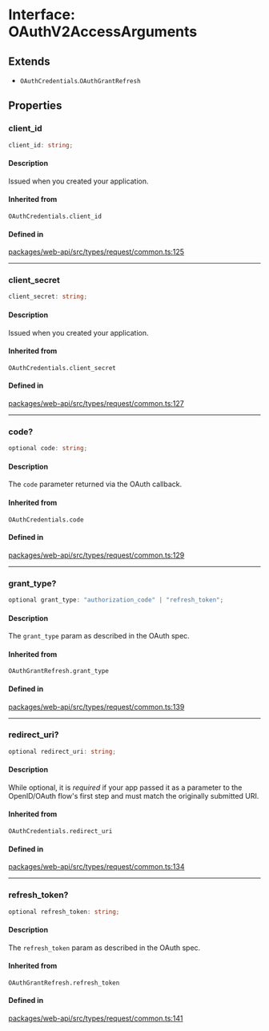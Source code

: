 # Interface: OAuthV2AccessArguments

## Extends

- `OAuthCredentials`.`OAuthGrantRefresh`

## Properties

### client\_id

```ts
client_id: string;
```

#### Description

Issued when you created your application.

#### Inherited from

`OAuthCredentials.client_id`

#### Defined in

[packages/web-api/src/types/request/common.ts:125](https://github.com/slackapi/node-slack-sdk/blob/main/packages/web-api/src/types/request/common.ts#L125)

***

### client\_secret

```ts
client_secret: string;
```

#### Description

Issued when you created your application.

#### Inherited from

`OAuthCredentials.client_secret`

#### Defined in

[packages/web-api/src/types/request/common.ts:127](https://github.com/slackapi/node-slack-sdk/blob/main/packages/web-api/src/types/request/common.ts#L127)

***

### code?

```ts
optional code: string;
```

#### Description

The `code` parameter returned via the OAuth callback.

#### Inherited from

`OAuthCredentials.code`

#### Defined in

[packages/web-api/src/types/request/common.ts:129](https://github.com/slackapi/node-slack-sdk/blob/main/packages/web-api/src/types/request/common.ts#L129)

***

### grant\_type?

```ts
optional grant_type: "authorization_code" | "refresh_token";
```

#### Description

The `grant_type` param as described in the OAuth spec.

#### Inherited from

`OAuthGrantRefresh.grant_type`

#### Defined in

[packages/web-api/src/types/request/common.ts:139](https://github.com/slackapi/node-slack-sdk/blob/main/packages/web-api/src/types/request/common.ts#L139)

***

### redirect\_uri?

```ts
optional redirect_uri: string;
```

#### Description

While optional, it is _required_ if your app passed it as a parameter to the OpenID/OAuth flow's
first step and must match the originally submitted URI.

#### Inherited from

`OAuthCredentials.redirect_uri`

#### Defined in

[packages/web-api/src/types/request/common.ts:134](https://github.com/slackapi/node-slack-sdk/blob/main/packages/web-api/src/types/request/common.ts#L134)

***

### refresh\_token?

```ts
optional refresh_token: string;
```

#### Description

The `refresh_token` param as described in the OAuth spec.

#### Inherited from

`OAuthGrantRefresh.refresh_token`

#### Defined in

[packages/web-api/src/types/request/common.ts:141](https://github.com/slackapi/node-slack-sdk/blob/main/packages/web-api/src/types/request/common.ts#L141)
